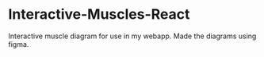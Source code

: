 # Interactive-Muscles-React
Interactive muscle diagram for use in my webapp. Made the diagrams using figma.
